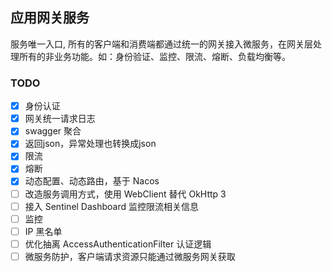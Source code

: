 
## 应用网关服务

服务唯一入口, 所有的客户端和消费端都通过统一的网关接入微服务，在网关层处理所有的非业务功能。如：身份验证、监控、限流、熔断、负载均衡等。

### TODO

- [x] 身份认证
- [x] 网关统一请求日志
- [x] swagger 聚合
- [x] 返回json，异常处理也转换成json
- [x] 限流
- [x] 熔断
- [x] 动态配置、动态路由，基于 Nacos
- [ ] 改造服务调用方式，使用 WebClient 替代 OkHttp 3
- [ ] 接入 Sentinel Dashboard 监控限流相关信息
- [ ] 监控
- [ ] IP 黑名单
- [ ] 优化抽离 AccessAuthenticationFilter 认证逻辑
- [ ] 微服务防护，客户端请求资源只能通过微服务网关获取
